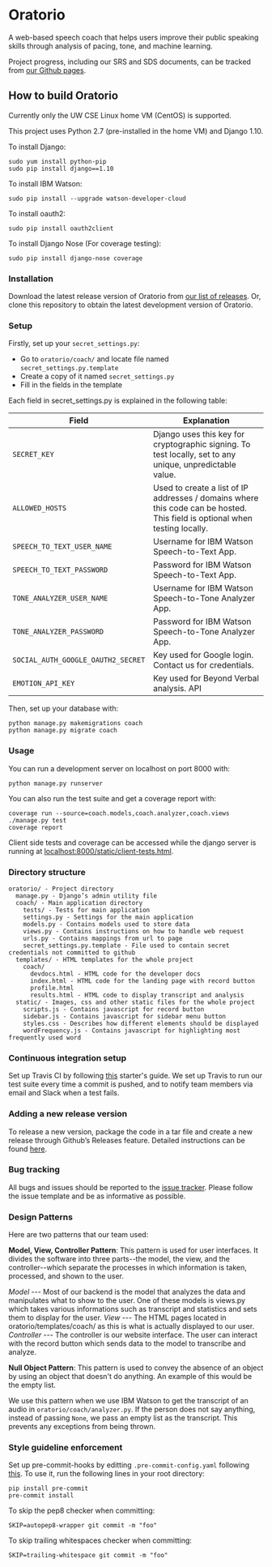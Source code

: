 # Oratorio
A web-based speech coach that helps users improve their public speaking skills
through analysis of pacing, tone, and machine learning.

Project progress, including our SRS and SDS documents, can be tracked from [our Github pages](https://potatotank.github.io/oratorio/).

## How to build Oratorio

Currently only the UW CSE Linux home VM (CentOS) is supported.

This project uses Python 2.7 (pre-installed in the home VM) and Django 1.10.

To install Django:

~~~
sudo yum install python-pip
sudo pip install django==1.10
~~~

To install IBM Watson:
~~~
sudo pip install --upgrade watson-developer-cloud
~~~

To install oauth2:
~~~
sudo pip install oauth2client
~~~

To install Django Nose (For coverage testing):
~~~
sudo pip install django-nose coverage
~~~

### Installation

Download the latest release version of Oratorio from [our list of releases](https://github.com/PotatoTank/oratorio/releases). Or, clone this repository to obtain the latest development version of Oratorio.

### Setup

Firstly, set up your `secret_settings.py`:

- Go to `oratorio/coach/` and locate file named `secret_settings.py.template`
- Create a copy of it named `secret_settings.py`
- Fill in the fields in the template

Each field in secret_settings.py is explained in the following table:

| Field                              | Explanation                                                                                                                 |
|------------------------------------|-----------------------------------------------------------------------------------------------------------------------------|
| `SECRET_KEY`                       | Django uses this key for cryptographic signing. To test locally, set to any unique, unpredictable value.                    |
| `ALLOWED_HOSTS`                    | Used to create a list of IP addresses / domains where this code can be hosted. This field is optional when testing locally. |
| `SPEECH_TO_TEXT_USER_NAME`         | Username for IBM Watson Speech-to-Text App.                                                                                 |
| `SPEECH_TO_TEXT_PASSWORD`          | Password for IBM Watson Speech-to-Text App.                                                                                 |
| `TONE_ANALYZER_USER_NAME`          | Username for IBM Watson Speech-to-Tone Analyzer App.                                                                        |
| `TONE_ANALYZER_PASSWORD`           | Password for IBM Watson Speech-to-Tone Analyzer App.                                                                        |
| `SOCIAL_AUTH_GOOGLE_OAUTH2_SECRET` | Key used for Google login. Contact us for credentials.                                                                      |
| `EMOTION_API_KEY`                  | Key used for Beyond Verbal analysis. API                                                                                     |

Then, set up your database with:

~~~
python manage.py makemigrations coach
python manage.py migrate coach
~~~

### Usage

You can run a development server on localhost on port 8000 with:

`python manage.py runserver`

You can also run the test suite and get a coverage report with:

```
coverage run --source=coach.models,coach.analyzer,coach.views ./manage.py test
coverage report
```

Client side tests and coverage can be accessed while the django server is running at
[localhost:8000/static/client-tests.html](http://localhost:8000/static/client-tests.html?coverage).

### Directory structure

~~~
oratorio/ - Project directory
  manage.py - Django’s admin utility file
  coach/ - Main application directory
    tests/ - Tests for main application
    settings.py - Settings for the main application
    models.py - Contains models used to store data
    views.py - Contains instructions on how to handle web request
    urls.py - Contains mappings from url to page
    secret_settings.py.template - File used to contain secret credentials not committed to github
  templates/ - HTML templates for the whole project
    coach/
      devdocs.html - HTML code for the developer docs
      index.html - HTML code for the landing page with record button
      profile.html
      results.html - HTML code to display transcript and analysis
  static/ - Images, css and other static files for the whole project
    scripts.js - Contains javascript for record button
    sidebar.js - Contains javascript for sidebar menu button
    styles.css - Describes how different elements should be displayed
    wordFrequency.js - Contains javascript for highlighting most frequently used word

~~~

### Continuous integration setup

Set up Travis CI by following [this](https://travis-ci.org/getting_started) starter's guide. We set up Travis to run our test suite every time a commit is pushed, and to notify team members via email and Slack when a test fails.

### Adding a new release version

To release a new version, package the code in a tar file and create a new release through Github’s Releases feature. Detailed instructions can be found [here](https://help.github.com/articles/creating-releases/).

### Bug tracking

All bugs and issues should be reported to the [issue tracker](https://github.com/PotatoTank/oratorio/issues). Please follow the issue
template and be as informative as possible.

### Design Patterns
Here are two patterns that our team used:

**Model, View, Controller Pattern**: This pattern is used for user interfaces. It divides the software into three parts--the model, the view, and the controller--which separate the processes in which information is taken, processed, and shown to the user.

_Model_ --- Most of our backend is the model that analyzes the data and manipulates what to show to the user. One of these models is views.py which takes various informations such as transcript and statistics and sets them to display for the user.
_View_ --- The HTML pages located in oratorio/templates/coach/ as this is what is actually displayed to our user.
_Controller_ --- The controller is our website interface. The user can interact with the record button which sends data to the model to transcribe and analyze.


**Null Object Pattern**: This pattern is used to convey the absence of an object by using an object that doesn't do anything. An example of this would be the empty list.


We use this pattern when we use IBM Watson to get the transcript of an audio in `oratorio/coach/analyzer.py`. If the person does not say anything, instead of passing `None`, we pass an empty list as the transcript. This prevents any exceptions from being thrown.

### Style guideline enforcement

Set up pre-commit-hooks by editting `.pre-commit-config.yaml` following [this](https://github.com/pre-commit/pre-commit-hooks).
To use it, run the following lines in your root directory:
~~~
pip install pre-commit
pre-commit install
~~~
To skip the pep8 checker when committing:
~~~
SKIP=autopep8-wrapper git commit -m "foo"
~~~
To skip trailing whitespaces checker when committing:
~~~
SKIP=trailing-whitespace git commit -m "foo"
~~~
